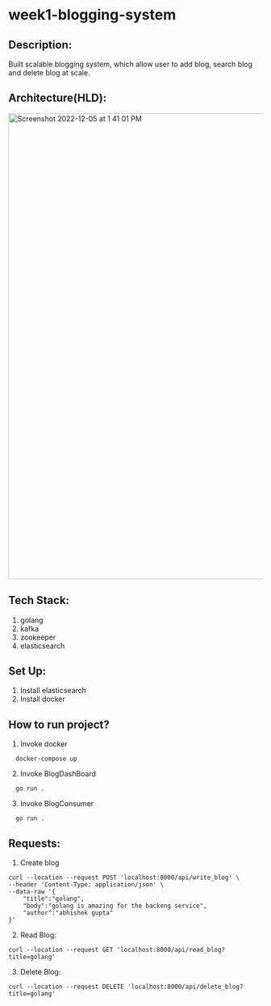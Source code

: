 # week1-blogging-system

## Description:
Built scalable blogging system, which allow user to add blog, search blog and delete blog at scale.

## Architecture(HLD):
<img width="922" alt="Screenshot 2022-12-05 at 1 41 01 PM" src="https://user-images.githubusercontent.com/39022530/205586378-2bffc913-b547-48d6-ab51-5d2249bf5ecd.png">

## Tech Stack:
1. golang
2. kafka
3. zookeeper
4. elasticsearch

## Set Up:
1. Install elasticsearch
2. Install docker

## How to run project?
1. Invoke docker
```
  docker-compose up
```

2. Invoke BlogDashBoard
```
  go run .
```

3. Invoke BlogConsumer
```
  go run .
```

## Requests:
1. Create blog
```
curl --location --request POST 'localhost:8000/api/write_blog' \
--header 'Content-Type: application/json' \
--data-raw '{
    "title":"golang",
    "body":"golang is amazing for the backeng service",
    "author":"abhishek gupta"
}'
```
2. Read Blog:
```
curl --location --request GET 'localhost:8000/api/read_blog?title=golang'
```
3. Delete Blog:
```
curl --location --request DELETE 'localhost:8000/api/delete_blog?title=golang'
```
